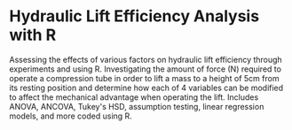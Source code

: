 # Hydraulic Lift Efficiency Analysis with R
Assessing the effects of various factors on hydraulic lift efficiency through experiments and using R. Investigating the amount of force (N) required to operate a compression tube in order to lift a mass to a height of 5cm from its resting position and determine how each of 4 variables can be modified to affect the mechanical advantage when operating the lift. Includes ANOVA, ANCOVA, Tukey's HSD, assumption testing, linear regression models, and more coded using R.
